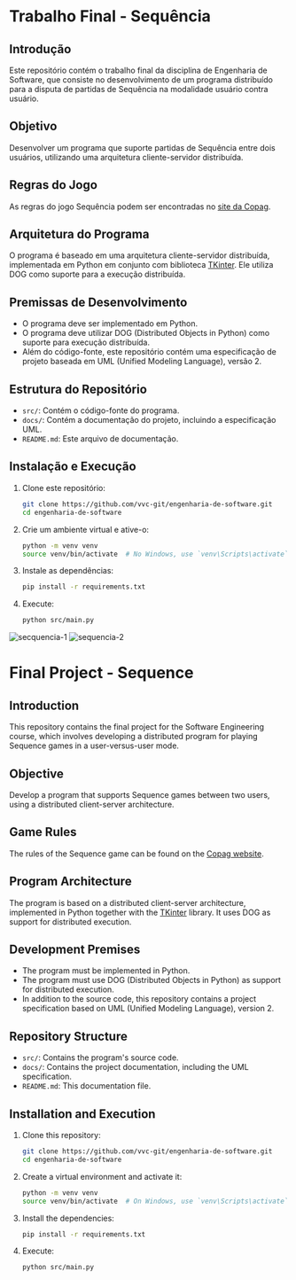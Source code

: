 # Trabalho Final - Sequência

## Introdução

Este repositório contém o trabalho final da disciplina de Engenharia de Software, que consiste no desenvolvimento de um programa distribuído para a disputa de partidas de Sequência na modalidade usuário contra usuário.

## Objetivo

Desenvolver um programa que suporte partidas de Sequência entre dois usuários, utilizando uma arquitetura cliente-servidor distribuída.

## Regras do Jogo

As regras do jogo Sequência podem ser encontradas no [site da Copag](https://copag.com.br/blog/detalhes/sequence).

## Arquitetura do Programa

O programa é baseado em uma arquitetura cliente-servidor distribuída, implementada em Python em conjunto com biblioteca [TKinter](https://docs.python.org/3/library/tkinter.html). Ele utiliza DOG como suporte para a execução distribuída.

## Premissas de Desenvolvimento

- O programa deve ser implementado em Python.
- O programa deve utilizar DOG (Distributed Objects in Python) como suporte para execução distribuída.
- Além do código-fonte, este repositório contém uma especificação de projeto baseada em UML (Unified Modeling Language), versão 2.

## Estrutura do Repositório

- `src/`: Contém o código-fonte do programa.
- `docs/`: Contém a documentação do projeto, incluindo a especificação UML.
- `README.md`: Este arquivo de documentação.

## Instalação e Execução

1. Clone este repositório:

    ```sh
    git clone https://github.com/vvc-git/engenharia-de-software.git
    cd engenharia-de-software
    ```

2. Crie um ambiente virtual e ative-o:

    ```sh
    python -m venv venv
    source venv/bin/activate  # No Windows, use `venv\Scripts\activate`
    ```

3. Instale as dependências:

    ```sh
    pip install -r requirements.txt
    ```

4. Execute:

    ```sh
    python src/main.py
    ```

![secquencia-1](https://github.com/vvc-git/engenharia-de-software/assets/78426009/cb2215cb-e4e4-4286-8587-b9542e30c11c)
![sequencia-2](https://github.com/vvc-git/engenharia-de-software/assets/78426009/caa60cff-656f-4a4d-8067-f1964e9c5cb3)

# Final Project - Sequence

## Introduction

This repository contains the final project for the Software Engineering course, which involves developing a distributed program for playing Sequence games in a user-versus-user mode.

## Objective

Develop a program that supports Sequence games between two users, using a distributed client-server architecture.

## Game Rules

The rules of the Sequence game can be found on the [Copag website](https://copag.com.br/blog/detalhes/sequence).

## Program Architecture

The program is based on a distributed client-server architecture, implemented in Python together with the [TKinter](https://docs.python.org/3/library/tkinter.html) library. It uses DOG as support for distributed execution.

## Development Premises

- The program must be implemented in Python.
- The program must use DOG (Distributed Objects in Python) as support for distributed execution.
- In addition to the source code, this repository contains a project specification based on UML (Unified Modeling Language), version 2.

## Repository Structure

- `src/`: Contains the program's source code.
- `docs/`: Contains the project documentation, including the UML specification.
- `README.md`: This documentation file.

## Installation and Execution

1. Clone this repository:

    ```sh
    git clone https://github.com/vvc-git/engenharia-de-software.git
    cd engenharia-de-software
    ```

2. Create a virtual environment and activate it:

    ```sh
    python -m venv venv
    source venv/bin/activate  # On Windows, use `venv\Scripts\activate`
    ```

3. Install the dependencies:

    ```sh
    pip install -r requirements.txt
    ```

4. Execute:

    ```sh
    python src/main.py
    ```

